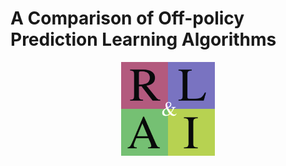 # A Comparison of Off-policy Prediction Learning Algorithms

<p align="center">
  <img width="150" src="./Assets/RLAI.png">
</p>